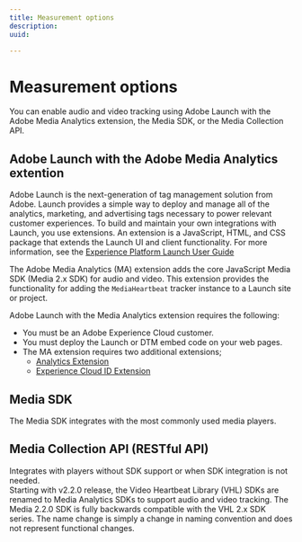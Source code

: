 ```yaml
---
title: Measurement options
description:
uuid:

---
```


# Measurement options

You can enable audio and video tracking using Adobe Launch with the Adobe Media Analytics extension, the Media SDK, or the Media Collection API.

## Adobe Launch with the Adobe Media Analytics extention
 Adobe Launch is the next-generation of tag management solution from Adobe. Launch provides a simple way to deploy and manage all of the analytics, marketing, and advertising tags necessary to power relevant customer experiences. To build and maintain your own integrations with Launch, you use extensions. An extension is a JavaScript, HTML, and CSS package that extends the Launch UI and client functionality. For more information, see the [Experience Platform Launch User Guide](https://docs.adobe.com/content/help/en/launch/using/overview.html)

 The Adobe Media Analytics (MA) extension adds the core JavaScript Media SDK (Media 2.x SDK) for audio and video. This extension provides the functionality for adding the `MediaHeartbeat` tracker instance to a Launch site or project.

 Adobe Launch with the Media Analytics extension requires the following:<br>
 * You must be an Adobe Experience Cloud customer.
 * You must deploy the Launch or DTM embed code on your web pages.
 * The MA extension requires two additional extensions;
   * [Analytics Extension](https://docs.adobe.com/content/help/en/launch/using/extensions-ref/adobe-extension/analytics-extension/overview.html)
   * [Experience Cloud ID Extension](https://docs.adobe.com/content/help/en/launch/using/extensions-ref/adobe-extension/id-service-extension/overview.html)

## Media SDK
The Media SDK integrates with the most commonly used media players.

## Media Collection API (RESTful API)
Integrates with players without SDK support or when SDK integration is not needed.<br>Starting with v2.2.0 release, the Video Heartbeat Library (VHL) SDKs are renamed to Media Analytics SDKs to support audio and video tracking. The Media 2.2.0 SDK is fully backwards compatible with the VHL 2.x SDK series. The name change is simply a change in naming convention and does not represent functional changes.
